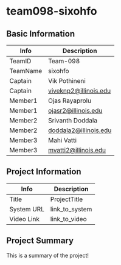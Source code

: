 # team098-sixohfo

## Basic Information

|   Info      |        Description     |
| ----------- | ---------------------- |
| TeamID      |        Team-098        |
| TeamName    |         sixohfo        |
| Captain     |       Vik Pothineni    |
| Captain     |  viveknp2@illinois.edu |
| Member1     |     Ojas Rayaprolu     |
| Member1     |   ojasr2@illinois.edu  |
| Member2     |    Srivanth Doddala    |
| Member2     |  doddala2@illinois.edu |
| Member3     |      Mahi Vatti        |
| Member3     |  mvatti2@illinois.edu  |

## Project Information

|   Info      |        Description     |
| ----------- | ---------------------- |
|  Title      |       ProjectTitle     |
| System URL  |      link_to_system    |
| Video Link  |      link_to_video     |

## Project Summary

This is a summary of the project!
